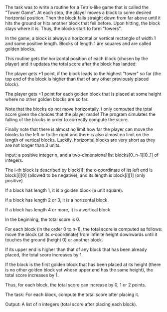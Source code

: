 The task was to write a routine for a Tetris-like game that is called the "Tower Game". At each step, the player moves a block to some desired horizontal position. Then the block falls straight down from far above until it hits the ground or hits another block that fell before. Upon hitting, the block stays where it is. Thus, the blocks start to form "towers".

In the game, a block is always a horizontal or vertical rectangle of width 1 and some positive length. Blocks of length 1 are squares and are called golden blocks.

This routine gets the horizontal position of each block (chosen by the player) and it updates the total score after the block has landed: 

The player gets +1 point, if the block leads to the highest "tower" so far (the top end of the block is higher than that of any other previously placed block).

The player gets +1 point for each golden block that is placed at some height where no other golden blocks are so far.

Note that the blocks do not move horizontally. I only computed the total score given the choices that the player made! The program simulates the falling of the blocks in order to correctly compute the score. 

Finally note that there is almost no limit how far the player can move the blocks to the left or to the right and there is also almost no limit on the length of vertical blocks. Luckily, horizontal blocks are very short as they are not longer than 3 units.

Input: a positive integer n, and a two-dimensional list blocks[0..n-1][0..1] of integers. 

The i-th block is described by block[i]: the x-coordinate of its left end is block[i][0] (allowed to be negative), and its length is block[i][1] (only positive). 

If a block has length 1, it is a golden block (a unit square).

If a block has length 2 or 3, it is a horizontal block.

If a block has length 4 or more, it is a vertical block.

In the beginning, the total score is 0.

For each block (in the order 0 to n-1), the total score is computed as follows: move the block (at its x-coordinate) from infinite height downwards until it touches the ground (height 0) or another block. 

If its upper end is higher than that of any block that has been already placed, the total score increases by 1.

If the block is the first golden block that has been placed at its height (there is no other golden block yet whose upper end has the same height), the total score increases by 1. 

Thus, for each block, the total score can increase by 0, 1 or 2 points.

The task: For each block, compute the total score after placing it.

Output: A list of n integers (total score after placing each block).
